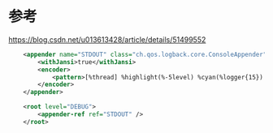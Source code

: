 # 参考
https://blog.csdn.net/u013613428/article/details/51499552

```xml
	<appender name="STDOUT" class="ch.qos.logback.core.ConsoleAppender">
		<withJansi>true</withJansi>
		<encoder>
			<pattern>[%thread] %highlight(%-5level) %cyan(%logger{15}) - %highlight(%msg) %n</pattern>
		</encoder>
	</appender>

	<root level="DEBUG">
		<appender-ref ref="STDOUT" />
	</root>
	
```